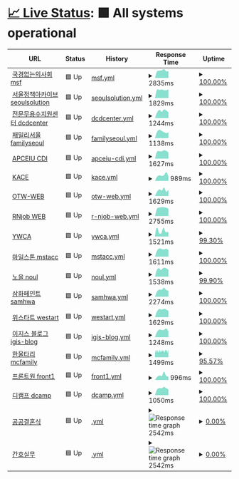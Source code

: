 # [📈 Live Status](https://status.skunkworks.co.kr): <!--live status--> **🟩 All systems operational**

<!--start: status pages-->
<!-- This summary is generated by Upptime (https://github.com/upptime/upptime) -->
<!-- Do not edit this manually, your changes will be overwritten -->
<!-- prettier-ignore -->
| URL | Status | History | Response Time | Uptime |
| --- | ------ | ------- | ------------- | ------ |
| <img alt="" src="https://icons.duckduckgo.com/ip3/msf.or.kr.ico" height="13"> [국경없는의사회 msf](https://msf.or.kr) | 🟩 Up | [msf.yml](https://github.com/sknkwoxs/upptime/commits/HEAD/history/msf.yml) | <details><summary><img alt="Response time graph" src="./graphs/msf/response-time-week.png" height="20"> 2835ms</summary><br><a href="https://status.skunkworks.co.kr/history/msf"><img alt="Response time 2649" src="https://img.shields.io/endpoint?url=https%3A%2F%2Fraw.githubusercontent.com%2Fsknkwoxs%2Fupptime%2FHEAD%2Fapi%2Fmsf%2Fresponse-time.json"></a><br><a href="https://status.skunkworks.co.kr/history/msf"><img alt="24-hour response time 2611" src="https://img.shields.io/endpoint?url=https%3A%2F%2Fraw.githubusercontent.com%2Fsknkwoxs%2Fupptime%2FHEAD%2Fapi%2Fmsf%2Fresponse-time-day.json"></a><br><a href="https://status.skunkworks.co.kr/history/msf"><img alt="7-day response time 2835" src="https://img.shields.io/endpoint?url=https%3A%2F%2Fraw.githubusercontent.com%2Fsknkwoxs%2Fupptime%2FHEAD%2Fapi%2Fmsf%2Fresponse-time-week.json"></a><br><a href="https://status.skunkworks.co.kr/history/msf"><img alt="30-day response time 2721" src="https://img.shields.io/endpoint?url=https%3A%2F%2Fraw.githubusercontent.com%2Fsknkwoxs%2Fupptime%2FHEAD%2Fapi%2Fmsf%2Fresponse-time-month.json"></a><br><a href="https://status.skunkworks.co.kr/history/msf"><img alt="1-year response time 2649" src="https://img.shields.io/endpoint?url=https%3A%2F%2Fraw.githubusercontent.com%2Fsknkwoxs%2Fupptime%2FHEAD%2Fapi%2Fmsf%2Fresponse-time-year.json"></a></details> | <details><summary><a href="https://status.skunkworks.co.kr/history/msf">100.00%</a></summary><a href="https://status.skunkworks.co.kr/history/msf"><img alt="All-time uptime 99.98%" src="https://img.shields.io/endpoint?url=https%3A%2F%2Fraw.githubusercontent.com%2Fsknkwoxs%2Fupptime%2FHEAD%2Fapi%2Fmsf%2Fuptime.json"></a><br><a href="https://status.skunkworks.co.kr/history/msf"><img alt="24-hour uptime 100.00%" src="https://img.shields.io/endpoint?url=https%3A%2F%2Fraw.githubusercontent.com%2Fsknkwoxs%2Fupptime%2FHEAD%2Fapi%2Fmsf%2Fuptime-day.json"></a><br><a href="https://status.skunkworks.co.kr/history/msf"><img alt="7-day uptime 100.00%" src="https://img.shields.io/endpoint?url=https%3A%2F%2Fraw.githubusercontent.com%2Fsknkwoxs%2Fupptime%2FHEAD%2Fapi%2Fmsf%2Fuptime-week.json"></a><br><a href="https://status.skunkworks.co.kr/history/msf"><img alt="30-day uptime 99.97%" src="https://img.shields.io/endpoint?url=https%3A%2F%2Fraw.githubusercontent.com%2Fsknkwoxs%2Fupptime%2FHEAD%2Fapi%2Fmsf%2Fuptime-month.json"></a><br><a href="https://status.skunkworks.co.kr/history/msf"><img alt="1-year uptime 99.98%" src="https://img.shields.io/endpoint?url=https%3A%2F%2Fraw.githubusercontent.com%2Fsknkwoxs%2Fupptime%2FHEAD%2Fapi%2Fmsf%2Fuptime-year.json"></a></details>
| <img alt="" src="https://icons.duckduckgo.com/ip3/seoulsolution.kr.ico" height="13"> [서울정책아카이브 seoulsolution](https://seoulsolution.kr) | 🟩 Up | [seoulsolution.yml](https://github.com/sknkwoxs/upptime/commits/HEAD/history/seoulsolution.yml) | <details><summary><img alt="Response time graph" src="./graphs/seoulsolution/response-time-week.png" height="20"> 1829ms</summary><br><a href="https://status.skunkworks.co.kr/history/seoulsolution"><img alt="Response time 1976" src="https://img.shields.io/endpoint?url=https%3A%2F%2Fraw.githubusercontent.com%2Fsknkwoxs%2Fupptime%2FHEAD%2Fapi%2Fseoulsolution%2Fresponse-time.json"></a><br><a href="https://status.skunkworks.co.kr/history/seoulsolution"><img alt="24-hour response time 1921" src="https://img.shields.io/endpoint?url=https%3A%2F%2Fraw.githubusercontent.com%2Fsknkwoxs%2Fupptime%2FHEAD%2Fapi%2Fseoulsolution%2Fresponse-time-day.json"></a><br><a href="https://status.skunkworks.co.kr/history/seoulsolution"><img alt="7-day response time 1829" src="https://img.shields.io/endpoint?url=https%3A%2F%2Fraw.githubusercontent.com%2Fsknkwoxs%2Fupptime%2FHEAD%2Fapi%2Fseoulsolution%2Fresponse-time-week.json"></a><br><a href="https://status.skunkworks.co.kr/history/seoulsolution"><img alt="30-day response time 1913" src="https://img.shields.io/endpoint?url=https%3A%2F%2Fraw.githubusercontent.com%2Fsknkwoxs%2Fupptime%2FHEAD%2Fapi%2Fseoulsolution%2Fresponse-time-month.json"></a><br><a href="https://status.skunkworks.co.kr/history/seoulsolution"><img alt="1-year response time 1976" src="https://img.shields.io/endpoint?url=https%3A%2F%2Fraw.githubusercontent.com%2Fsknkwoxs%2Fupptime%2FHEAD%2Fapi%2Fseoulsolution%2Fresponse-time-year.json"></a></details> | <details><summary><a href="https://status.skunkworks.co.kr/history/seoulsolution">100.00%</a></summary><a href="https://status.skunkworks.co.kr/history/seoulsolution"><img alt="All-time uptime 99.99%" src="https://img.shields.io/endpoint?url=https%3A%2F%2Fraw.githubusercontent.com%2Fsknkwoxs%2Fupptime%2FHEAD%2Fapi%2Fseoulsolution%2Fuptime.json"></a><br><a href="https://status.skunkworks.co.kr/history/seoulsolution"><img alt="24-hour uptime 100.00%" src="https://img.shields.io/endpoint?url=https%3A%2F%2Fraw.githubusercontent.com%2Fsknkwoxs%2Fupptime%2FHEAD%2Fapi%2Fseoulsolution%2Fuptime-day.json"></a><br><a href="https://status.skunkworks.co.kr/history/seoulsolution"><img alt="7-day uptime 100.00%" src="https://img.shields.io/endpoint?url=https%3A%2F%2Fraw.githubusercontent.com%2Fsknkwoxs%2Fupptime%2FHEAD%2Fapi%2Fseoulsolution%2Fuptime-week.json"></a><br><a href="https://status.skunkworks.co.kr/history/seoulsolution"><img alt="30-day uptime 99.97%" src="https://img.shields.io/endpoint?url=https%3A%2F%2Fraw.githubusercontent.com%2Fsknkwoxs%2Fupptime%2FHEAD%2Fapi%2Fseoulsolution%2Fuptime-month.json"></a><br><a href="https://status.skunkworks.co.kr/history/seoulsolution"><img alt="1-year uptime 99.99%" src="https://img.shields.io/endpoint?url=https%3A%2F%2Fraw.githubusercontent.com%2Fsknkwoxs%2Fupptime%2FHEAD%2Fapi%2Fseoulsolution%2Fuptime-year.json"></a></details>
| <img alt="" src="https://icons.duckduckgo.com/ip3/dcdcenter.or.kr.ico" height="13"> [전문무용수지원센터 dcdcenter](https://dcdcenter.or.kr) | 🟩 Up | [dcdcenter.yml](https://github.com/sknkwoxs/upptime/commits/HEAD/history/dcdcenter.yml) | <details><summary><img alt="Response time graph" src="./graphs/dcdcenter/response-time-week.png" height="20"> 1244ms</summary><br><a href="https://status.skunkworks.co.kr/history/dcdcenter"><img alt="Response time 1234" src="https://img.shields.io/endpoint?url=https%3A%2F%2Fraw.githubusercontent.com%2Fsknkwoxs%2Fupptime%2FHEAD%2Fapi%2Fdcdcenter%2Fresponse-time.json"></a><br><a href="https://status.skunkworks.co.kr/history/dcdcenter"><img alt="24-hour response time 1019" src="https://img.shields.io/endpoint?url=https%3A%2F%2Fraw.githubusercontent.com%2Fsknkwoxs%2Fupptime%2FHEAD%2Fapi%2Fdcdcenter%2Fresponse-time-day.json"></a><br><a href="https://status.skunkworks.co.kr/history/dcdcenter"><img alt="7-day response time 1244" src="https://img.shields.io/endpoint?url=https%3A%2F%2Fraw.githubusercontent.com%2Fsknkwoxs%2Fupptime%2FHEAD%2Fapi%2Fdcdcenter%2Fresponse-time-week.json"></a><br><a href="https://status.skunkworks.co.kr/history/dcdcenter"><img alt="30-day response time 1235" src="https://img.shields.io/endpoint?url=https%3A%2F%2Fraw.githubusercontent.com%2Fsknkwoxs%2Fupptime%2FHEAD%2Fapi%2Fdcdcenter%2Fresponse-time-month.json"></a><br><a href="https://status.skunkworks.co.kr/history/dcdcenter"><img alt="1-year response time 1234" src="https://img.shields.io/endpoint?url=https%3A%2F%2Fraw.githubusercontent.com%2Fsknkwoxs%2Fupptime%2FHEAD%2Fapi%2Fdcdcenter%2Fresponse-time-year.json"></a></details> | <details><summary><a href="https://status.skunkworks.co.kr/history/dcdcenter">100.00%</a></summary><a href="https://status.skunkworks.co.kr/history/dcdcenter"><img alt="All-time uptime 100.00%" src="https://img.shields.io/endpoint?url=https%3A%2F%2Fraw.githubusercontent.com%2Fsknkwoxs%2Fupptime%2FHEAD%2Fapi%2Fdcdcenter%2Fuptime.json"></a><br><a href="https://status.skunkworks.co.kr/history/dcdcenter"><img alt="24-hour uptime 100.00%" src="https://img.shields.io/endpoint?url=https%3A%2F%2Fraw.githubusercontent.com%2Fsknkwoxs%2Fupptime%2FHEAD%2Fapi%2Fdcdcenter%2Fuptime-day.json"></a><br><a href="https://status.skunkworks.co.kr/history/dcdcenter"><img alt="7-day uptime 100.00%" src="https://img.shields.io/endpoint?url=https%3A%2F%2Fraw.githubusercontent.com%2Fsknkwoxs%2Fupptime%2FHEAD%2Fapi%2Fdcdcenter%2Fuptime-week.json"></a><br><a href="https://status.skunkworks.co.kr/history/dcdcenter"><img alt="30-day uptime 100.00%" src="https://img.shields.io/endpoint?url=https%3A%2F%2Fraw.githubusercontent.com%2Fsknkwoxs%2Fupptime%2FHEAD%2Fapi%2Fdcdcenter%2Fuptime-month.json"></a><br><a href="https://status.skunkworks.co.kr/history/dcdcenter"><img alt="1-year uptime 100.00%" src="https://img.shields.io/endpoint?url=https%3A%2F%2Fraw.githubusercontent.com%2Fsknkwoxs%2Fupptime%2FHEAD%2Fapi%2Fdcdcenter%2Fuptime-year.json"></a></details>
| <img alt="" src="https://icons.duckduckgo.com/ip3/familyseoul.or.kr.ico" height="13"> [패밀리서울 familyseoul](https://familyseoul.or.kr) | 🟩 Up | [familyseoul.yml](https://github.com/sknkwoxs/upptime/commits/HEAD/history/familyseoul.yml) | <details><summary><img alt="Response time graph" src="./graphs/familyseoul/response-time-week.png" height="20"> 1138ms</summary><br><a href="https://status.skunkworks.co.kr/history/familyseoul"><img alt="Response time 1094" src="https://img.shields.io/endpoint?url=https%3A%2F%2Fraw.githubusercontent.com%2Fsknkwoxs%2Fupptime%2FHEAD%2Fapi%2Ffamilyseoul%2Fresponse-time.json"></a><br><a href="https://status.skunkworks.co.kr/history/familyseoul"><img alt="24-hour response time 1010" src="https://img.shields.io/endpoint?url=https%3A%2F%2Fraw.githubusercontent.com%2Fsknkwoxs%2Fupptime%2FHEAD%2Fapi%2Ffamilyseoul%2Fresponse-time-day.json"></a><br><a href="https://status.skunkworks.co.kr/history/familyseoul"><img alt="7-day response time 1138" src="https://img.shields.io/endpoint?url=https%3A%2F%2Fraw.githubusercontent.com%2Fsknkwoxs%2Fupptime%2FHEAD%2Fapi%2Ffamilyseoul%2Fresponse-time-week.json"></a><br><a href="https://status.skunkworks.co.kr/history/familyseoul"><img alt="30-day response time 1161" src="https://img.shields.io/endpoint?url=https%3A%2F%2Fraw.githubusercontent.com%2Fsknkwoxs%2Fupptime%2FHEAD%2Fapi%2Ffamilyseoul%2Fresponse-time-month.json"></a><br><a href="https://status.skunkworks.co.kr/history/familyseoul"><img alt="1-year response time 1094" src="https://img.shields.io/endpoint?url=https%3A%2F%2Fraw.githubusercontent.com%2Fsknkwoxs%2Fupptime%2FHEAD%2Fapi%2Ffamilyseoul%2Fresponse-time-year.json"></a></details> | <details><summary><a href="https://status.skunkworks.co.kr/history/familyseoul">100.00%</a></summary><a href="https://status.skunkworks.co.kr/history/familyseoul"><img alt="All-time uptime 100.00%" src="https://img.shields.io/endpoint?url=https%3A%2F%2Fraw.githubusercontent.com%2Fsknkwoxs%2Fupptime%2FHEAD%2Fapi%2Ffamilyseoul%2Fuptime.json"></a><br><a href="https://status.skunkworks.co.kr/history/familyseoul"><img alt="24-hour uptime 100.00%" src="https://img.shields.io/endpoint?url=https%3A%2F%2Fraw.githubusercontent.com%2Fsknkwoxs%2Fupptime%2FHEAD%2Fapi%2Ffamilyseoul%2Fuptime-day.json"></a><br><a href="https://status.skunkworks.co.kr/history/familyseoul"><img alt="7-day uptime 100.00%" src="https://img.shields.io/endpoint?url=https%3A%2F%2Fraw.githubusercontent.com%2Fsknkwoxs%2Fupptime%2FHEAD%2Fapi%2Ffamilyseoul%2Fuptime-week.json"></a><br><a href="https://status.skunkworks.co.kr/history/familyseoul"><img alt="30-day uptime 100.00%" src="https://img.shields.io/endpoint?url=https%3A%2F%2Fraw.githubusercontent.com%2Fsknkwoxs%2Fupptime%2FHEAD%2Fapi%2Ffamilyseoul%2Fuptime-month.json"></a><br><a href="https://status.skunkworks.co.kr/history/familyseoul"><img alt="1-year uptime 100.00%" src="https://img.shields.io/endpoint?url=https%3A%2F%2Fraw.githubusercontent.com%2Fsknkwoxs%2Fupptime%2FHEAD%2Fapi%2Ffamilyseoul%2Fuptime-year.json"></a></details>
| <img alt="" src="https://icons.duckduckgo.com/ip3/gcedcurriculum.org.ico" height="13"> [APCEIU CDI](https://gcedcurriculum.org) | 🟩 Up | [apceiu-cdi.yml](https://github.com/sknkwoxs/upptime/commits/HEAD/history/apceiu-cdi.yml) | <details><summary><img alt="Response time graph" src="./graphs/apceiu-cdi/response-time-week.png" height="20"> 1627ms</summary><br><a href="https://status.skunkworks.co.kr/history/apceiu-cdi"><img alt="Response time 1516" src="https://img.shields.io/endpoint?url=https%3A%2F%2Fraw.githubusercontent.com%2Fsknkwoxs%2Fupptime%2FHEAD%2Fapi%2Fapceiu-cdi%2Fresponse-time.json"></a><br><a href="https://status.skunkworks.co.kr/history/apceiu-cdi"><img alt="24-hour response time 1381" src="https://img.shields.io/endpoint?url=https%3A%2F%2Fraw.githubusercontent.com%2Fsknkwoxs%2Fupptime%2FHEAD%2Fapi%2Fapceiu-cdi%2Fresponse-time-day.json"></a><br><a href="https://status.skunkworks.co.kr/history/apceiu-cdi"><img alt="7-day response time 1627" src="https://img.shields.io/endpoint?url=https%3A%2F%2Fraw.githubusercontent.com%2Fsknkwoxs%2Fupptime%2FHEAD%2Fapi%2Fapceiu-cdi%2Fresponse-time-week.json"></a><br><a href="https://status.skunkworks.co.kr/history/apceiu-cdi"><img alt="30-day response time 1662" src="https://img.shields.io/endpoint?url=https%3A%2F%2Fraw.githubusercontent.com%2Fsknkwoxs%2Fupptime%2FHEAD%2Fapi%2Fapceiu-cdi%2Fresponse-time-month.json"></a><br><a href="https://status.skunkworks.co.kr/history/apceiu-cdi"><img alt="1-year response time 1516" src="https://img.shields.io/endpoint?url=https%3A%2F%2Fraw.githubusercontent.com%2Fsknkwoxs%2Fupptime%2FHEAD%2Fapi%2Fapceiu-cdi%2Fresponse-time-year.json"></a></details> | <details><summary><a href="https://status.skunkworks.co.kr/history/apceiu-cdi">100.00%</a></summary><a href="https://status.skunkworks.co.kr/history/apceiu-cdi"><img alt="All-time uptime 99.90%" src="https://img.shields.io/endpoint?url=https%3A%2F%2Fraw.githubusercontent.com%2Fsknkwoxs%2Fupptime%2FHEAD%2Fapi%2Fapceiu-cdi%2Fuptime.json"></a><br><a href="https://status.skunkworks.co.kr/history/apceiu-cdi"><img alt="24-hour uptime 100.00%" src="https://img.shields.io/endpoint?url=https%3A%2F%2Fraw.githubusercontent.com%2Fsknkwoxs%2Fupptime%2FHEAD%2Fapi%2Fapceiu-cdi%2Fuptime-day.json"></a><br><a href="https://status.skunkworks.co.kr/history/apceiu-cdi"><img alt="7-day uptime 100.00%" src="https://img.shields.io/endpoint?url=https%3A%2F%2Fraw.githubusercontent.com%2Fsknkwoxs%2Fupptime%2FHEAD%2Fapi%2Fapceiu-cdi%2Fuptime-week.json"></a><br><a href="https://status.skunkworks.co.kr/history/apceiu-cdi"><img alt="30-day uptime 100.00%" src="https://img.shields.io/endpoint?url=https%3A%2F%2Fraw.githubusercontent.com%2Fsknkwoxs%2Fupptime%2FHEAD%2Fapi%2Fapceiu-cdi%2Fuptime-month.json"></a><br><a href="https://status.skunkworks.co.kr/history/apceiu-cdi"><img alt="1-year uptime 99.90%" src="https://img.shields.io/endpoint?url=https%3A%2F%2Fraw.githubusercontent.com%2Fsknkwoxs%2Fupptime%2FHEAD%2Fapi%2Fapceiu-cdi%2Fuptime-year.json"></a></details>
| <img alt="" src="https://icons.duckduckgo.com/ip3/ukace.or.kr.ico" height="13"> [KACE](https://ukace.or.kr) | 🟩 Up | [kace.yml](https://github.com/sknkwoxs/upptime/commits/HEAD/history/kace.yml) | <details><summary><img alt="Response time graph" src="./graphs/kace/response-time-week.png" height="20"> 989ms</summary><br><a href="https://status.skunkworks.co.kr/history/kace"><img alt="Response time 1080" src="https://img.shields.io/endpoint?url=https%3A%2F%2Fraw.githubusercontent.com%2Fsknkwoxs%2Fupptime%2FHEAD%2Fapi%2Fkace%2Fresponse-time.json"></a><br><a href="https://status.skunkworks.co.kr/history/kace"><img alt="24-hour response time 778" src="https://img.shields.io/endpoint?url=https%3A%2F%2Fraw.githubusercontent.com%2Fsknkwoxs%2Fupptime%2FHEAD%2Fapi%2Fkace%2Fresponse-time-day.json"></a><br><a href="https://status.skunkworks.co.kr/history/kace"><img alt="7-day response time 989" src="https://img.shields.io/endpoint?url=https%3A%2F%2Fraw.githubusercontent.com%2Fsknkwoxs%2Fupptime%2FHEAD%2Fapi%2Fkace%2Fresponse-time-week.json"></a><br><a href="https://status.skunkworks.co.kr/history/kace"><img alt="30-day response time 927" src="https://img.shields.io/endpoint?url=https%3A%2F%2Fraw.githubusercontent.com%2Fsknkwoxs%2Fupptime%2FHEAD%2Fapi%2Fkace%2Fresponse-time-month.json"></a><br><a href="https://status.skunkworks.co.kr/history/kace"><img alt="1-year response time 1080" src="https://img.shields.io/endpoint?url=https%3A%2F%2Fraw.githubusercontent.com%2Fsknkwoxs%2Fupptime%2FHEAD%2Fapi%2Fkace%2Fresponse-time-year.json"></a></details> | <details><summary><a href="https://status.skunkworks.co.kr/history/kace">100.00%</a></summary><a href="https://status.skunkworks.co.kr/history/kace"><img alt="All-time uptime 100.00%" src="https://img.shields.io/endpoint?url=https%3A%2F%2Fraw.githubusercontent.com%2Fsknkwoxs%2Fupptime%2FHEAD%2Fapi%2Fkace%2Fuptime.json"></a><br><a href="https://status.skunkworks.co.kr/history/kace"><img alt="24-hour uptime 100.00%" src="https://img.shields.io/endpoint?url=https%3A%2F%2Fraw.githubusercontent.com%2Fsknkwoxs%2Fupptime%2FHEAD%2Fapi%2Fkace%2Fuptime-day.json"></a><br><a href="https://status.skunkworks.co.kr/history/kace"><img alt="7-day uptime 100.00%" src="https://img.shields.io/endpoint?url=https%3A%2F%2Fraw.githubusercontent.com%2Fsknkwoxs%2Fupptime%2FHEAD%2Fapi%2Fkace%2Fuptime-week.json"></a><br><a href="https://status.skunkworks.co.kr/history/kace"><img alt="30-day uptime 100.00%" src="https://img.shields.io/endpoint?url=https%3A%2F%2Fraw.githubusercontent.com%2Fsknkwoxs%2Fupptime%2FHEAD%2Fapi%2Fkace%2Fuptime-month.json"></a><br><a href="https://status.skunkworks.co.kr/history/kace"><img alt="1-year uptime 100.00%" src="https://img.shields.io/endpoint?url=https%3A%2F%2Fraw.githubusercontent.com%2Fsknkwoxs%2Fupptime%2FHEAD%2Fapi%2Fkace%2Fuptime-year.json"></a></details>
| <img alt="" src="https://icons.duckduckgo.com/ip3/oxfamtrailwalker.or.kr.ico" height="13"> [OTW-WEB](https://oxfamtrailwalker.or.kr) | 🟩 Up | [otw-web.yml](https://github.com/sknkwoxs/upptime/commits/HEAD/history/otw-web.yml) | <details><summary><img alt="Response time graph" src="./graphs/otw-web/response-time-week.png" height="20"> 1629ms</summary><br><a href="https://status.skunkworks.co.kr/history/otw-web"><img alt="Response time 1725" src="https://img.shields.io/endpoint?url=https%3A%2F%2Fraw.githubusercontent.com%2Fsknkwoxs%2Fupptime%2FHEAD%2Fapi%2Fotw-web%2Fresponse-time.json"></a><br><a href="https://status.skunkworks.co.kr/history/otw-web"><img alt="24-hour response time 1684" src="https://img.shields.io/endpoint?url=https%3A%2F%2Fraw.githubusercontent.com%2Fsknkwoxs%2Fupptime%2FHEAD%2Fapi%2Fotw-web%2Fresponse-time-day.json"></a><br><a href="https://status.skunkworks.co.kr/history/otw-web"><img alt="7-day response time 1629" src="https://img.shields.io/endpoint?url=https%3A%2F%2Fraw.githubusercontent.com%2Fsknkwoxs%2Fupptime%2FHEAD%2Fapi%2Fotw-web%2Fresponse-time-week.json"></a><br><a href="https://status.skunkworks.co.kr/history/otw-web"><img alt="30-day response time 1784" src="https://img.shields.io/endpoint?url=https%3A%2F%2Fraw.githubusercontent.com%2Fsknkwoxs%2Fupptime%2FHEAD%2Fapi%2Fotw-web%2Fresponse-time-month.json"></a><br><a href="https://status.skunkworks.co.kr/history/otw-web"><img alt="1-year response time 1725" src="https://img.shields.io/endpoint?url=https%3A%2F%2Fraw.githubusercontent.com%2Fsknkwoxs%2Fupptime%2FHEAD%2Fapi%2Fotw-web%2Fresponse-time-year.json"></a></details> | <details><summary><a href="https://status.skunkworks.co.kr/history/otw-web">100.00%</a></summary><a href="https://status.skunkworks.co.kr/history/otw-web"><img alt="All-time uptime 100.00%" src="https://img.shields.io/endpoint?url=https%3A%2F%2Fraw.githubusercontent.com%2Fsknkwoxs%2Fupptime%2FHEAD%2Fapi%2Fotw-web%2Fuptime.json"></a><br><a href="https://status.skunkworks.co.kr/history/otw-web"><img alt="24-hour uptime 100.00%" src="https://img.shields.io/endpoint?url=https%3A%2F%2Fraw.githubusercontent.com%2Fsknkwoxs%2Fupptime%2FHEAD%2Fapi%2Fotw-web%2Fuptime-day.json"></a><br><a href="https://status.skunkworks.co.kr/history/otw-web"><img alt="7-day uptime 100.00%" src="https://img.shields.io/endpoint?url=https%3A%2F%2Fraw.githubusercontent.com%2Fsknkwoxs%2Fupptime%2FHEAD%2Fapi%2Fotw-web%2Fuptime-week.json"></a><br><a href="https://status.skunkworks.co.kr/history/otw-web"><img alt="30-day uptime 100.00%" src="https://img.shields.io/endpoint?url=https%3A%2F%2Fraw.githubusercontent.com%2Fsknkwoxs%2Fupptime%2FHEAD%2Fapi%2Fotw-web%2Fuptime-month.json"></a><br><a href="https://status.skunkworks.co.kr/history/otw-web"><img alt="1-year uptime 100.00%" src="https://img.shields.io/endpoint?url=https%3A%2F%2Fraw.githubusercontent.com%2Fsknkwoxs%2Fupptime%2FHEAD%2Fapi%2Fotw-web%2Fuptime-year.json"></a></details>
| <img alt="" src="https://icons.duckduckgo.com/ip3/rnjob.or.kr.ico" height="13"> [RNjob WEB](https://rnjob.or.kr) | 🟩 Up | [r-njob-web.yml](https://github.com/sknkwoxs/upptime/commits/HEAD/history/r-njob-web.yml) | <details><summary><img alt="Response time graph" src="./graphs/r-njob-web/response-time-week.png" height="20"> 2755ms</summary><br><a href="https://status.skunkworks.co.kr/history/r-njob-web"><img alt="Response time 2759" src="https://img.shields.io/endpoint?url=https%3A%2F%2Fraw.githubusercontent.com%2Fsknkwoxs%2Fupptime%2FHEAD%2Fapi%2Fr-njob-web%2Fresponse-time.json"></a><br><a href="https://status.skunkworks.co.kr/history/r-njob-web"><img alt="24-hour response time 2435" src="https://img.shields.io/endpoint?url=https%3A%2F%2Fraw.githubusercontent.com%2Fsknkwoxs%2Fupptime%2FHEAD%2Fapi%2Fr-njob-web%2Fresponse-time-day.json"></a><br><a href="https://status.skunkworks.co.kr/history/r-njob-web"><img alt="7-day response time 2755" src="https://img.shields.io/endpoint?url=https%3A%2F%2Fraw.githubusercontent.com%2Fsknkwoxs%2Fupptime%2FHEAD%2Fapi%2Fr-njob-web%2Fresponse-time-week.json"></a><br><a href="https://status.skunkworks.co.kr/history/r-njob-web"><img alt="30-day response time 2815" src="https://img.shields.io/endpoint?url=https%3A%2F%2Fraw.githubusercontent.com%2Fsknkwoxs%2Fupptime%2FHEAD%2Fapi%2Fr-njob-web%2Fresponse-time-month.json"></a><br><a href="https://status.skunkworks.co.kr/history/r-njob-web"><img alt="1-year response time 2759" src="https://img.shields.io/endpoint?url=https%3A%2F%2Fraw.githubusercontent.com%2Fsknkwoxs%2Fupptime%2FHEAD%2Fapi%2Fr-njob-web%2Fresponse-time-year.json"></a></details> | <details><summary><a href="https://status.skunkworks.co.kr/history/r-njob-web">100.00%</a></summary><a href="https://status.skunkworks.co.kr/history/r-njob-web"><img alt="All-time uptime 99.95%" src="https://img.shields.io/endpoint?url=https%3A%2F%2Fraw.githubusercontent.com%2Fsknkwoxs%2Fupptime%2FHEAD%2Fapi%2Fr-njob-web%2Fuptime.json"></a><br><a href="https://status.skunkworks.co.kr/history/r-njob-web"><img alt="24-hour uptime 100.00%" src="https://img.shields.io/endpoint?url=https%3A%2F%2Fraw.githubusercontent.com%2Fsknkwoxs%2Fupptime%2FHEAD%2Fapi%2Fr-njob-web%2Fuptime-day.json"></a><br><a href="https://status.skunkworks.co.kr/history/r-njob-web"><img alt="7-day uptime 100.00%" src="https://img.shields.io/endpoint?url=https%3A%2F%2Fraw.githubusercontent.com%2Fsknkwoxs%2Fupptime%2FHEAD%2Fapi%2Fr-njob-web%2Fuptime-week.json"></a><br><a href="https://status.skunkworks.co.kr/history/r-njob-web"><img alt="30-day uptime 99.98%" src="https://img.shields.io/endpoint?url=https%3A%2F%2Fraw.githubusercontent.com%2Fsknkwoxs%2Fupptime%2FHEAD%2Fapi%2Fr-njob-web%2Fuptime-month.json"></a><br><a href="https://status.skunkworks.co.kr/history/r-njob-web"><img alt="1-year uptime 99.95%" src="https://img.shields.io/endpoint?url=https%3A%2F%2Fraw.githubusercontent.com%2Fsknkwoxs%2Fupptime%2FHEAD%2Fapi%2Fr-njob-web%2Fuptime-year.json"></a></details>
| <img alt="" src="https://icons.duckduckgo.com/ip3/ywca.or.kr.ico" height="13"> [YWCA](https://ywca.or.kr) | 🟩 Up | [ywca.yml](https://github.com/sknkwoxs/upptime/commits/HEAD/history/ywca.yml) | <details><summary><img alt="Response time graph" src="./graphs/ywca/response-time-week.png" height="20"> 1521ms</summary><br><a href="https://status.skunkworks.co.kr/history/ywca"><img alt="Response time 1185" src="https://img.shields.io/endpoint?url=https%3A%2F%2Fraw.githubusercontent.com%2Fsknkwoxs%2Fupptime%2FHEAD%2Fapi%2Fywca%2Fresponse-time.json"></a><br><a href="https://status.skunkworks.co.kr/history/ywca"><img alt="24-hour response time 1084" src="https://img.shields.io/endpoint?url=https%3A%2F%2Fraw.githubusercontent.com%2Fsknkwoxs%2Fupptime%2FHEAD%2Fapi%2Fywca%2Fresponse-time-day.json"></a><br><a href="https://status.skunkworks.co.kr/history/ywca"><img alt="7-day response time 1521" src="https://img.shields.io/endpoint?url=https%3A%2F%2Fraw.githubusercontent.com%2Fsknkwoxs%2Fupptime%2FHEAD%2Fapi%2Fywca%2Fresponse-time-week.json"></a><br><a href="https://status.skunkworks.co.kr/history/ywca"><img alt="30-day response time 1285" src="https://img.shields.io/endpoint?url=https%3A%2F%2Fraw.githubusercontent.com%2Fsknkwoxs%2Fupptime%2FHEAD%2Fapi%2Fywca%2Fresponse-time-month.json"></a><br><a href="https://status.skunkworks.co.kr/history/ywca"><img alt="1-year response time 1185" src="https://img.shields.io/endpoint?url=https%3A%2F%2Fraw.githubusercontent.com%2Fsknkwoxs%2Fupptime%2FHEAD%2Fapi%2Fywca%2Fresponse-time-year.json"></a></details> | <details><summary><a href="https://status.skunkworks.co.kr/history/ywca">99.30%</a></summary><a href="https://status.skunkworks.co.kr/history/ywca"><img alt="All-time uptime 99.96%" src="https://img.shields.io/endpoint?url=https%3A%2F%2Fraw.githubusercontent.com%2Fsknkwoxs%2Fupptime%2FHEAD%2Fapi%2Fywca%2Fuptime.json"></a><br><a href="https://status.skunkworks.co.kr/history/ywca"><img alt="24-hour uptime 100.00%" src="https://img.shields.io/endpoint?url=https%3A%2F%2Fraw.githubusercontent.com%2Fsknkwoxs%2Fupptime%2FHEAD%2Fapi%2Fywca%2Fuptime-day.json"></a><br><a href="https://status.skunkworks.co.kr/history/ywca"><img alt="7-day uptime 99.30%" src="https://img.shields.io/endpoint?url=https%3A%2F%2Fraw.githubusercontent.com%2Fsknkwoxs%2Fupptime%2FHEAD%2Fapi%2Fywca%2Fuptime-week.json"></a><br><a href="https://status.skunkworks.co.kr/history/ywca"><img alt="30-day uptime 99.84%" src="https://img.shields.io/endpoint?url=https%3A%2F%2Fraw.githubusercontent.com%2Fsknkwoxs%2Fupptime%2FHEAD%2Fapi%2Fywca%2Fuptime-month.json"></a><br><a href="https://status.skunkworks.co.kr/history/ywca"><img alt="1-year uptime 99.96%" src="https://img.shields.io/endpoint?url=https%3A%2F%2Fraw.githubusercontent.com%2Fsknkwoxs%2Fupptime%2FHEAD%2Fapi%2Fywca%2Fuptime-year.json"></a></details>
| <img alt="" src="https://icons.duckduckgo.com/ip3/mstacc.com.ico" height="13"> [마일스톤 mstacc](https://mstacc.com) | 🟩 Up | [mstacc.yml](https://github.com/sknkwoxs/upptime/commits/HEAD/history/mstacc.yml) | <details><summary><img alt="Response time graph" src="./graphs/mstacc/response-time-week.png" height="20"> 1611ms</summary><br><a href="https://status.skunkworks.co.kr/history/mstacc"><img alt="Response time 1596" src="https://img.shields.io/endpoint?url=https%3A%2F%2Fraw.githubusercontent.com%2Fsknkwoxs%2Fupptime%2FHEAD%2Fapi%2Fmstacc%2Fresponse-time.json"></a><br><a href="https://status.skunkworks.co.kr/history/mstacc"><img alt="24-hour response time 1475" src="https://img.shields.io/endpoint?url=https%3A%2F%2Fraw.githubusercontent.com%2Fsknkwoxs%2Fupptime%2FHEAD%2Fapi%2Fmstacc%2Fresponse-time-day.json"></a><br><a href="https://status.skunkworks.co.kr/history/mstacc"><img alt="7-day response time 1611" src="https://img.shields.io/endpoint?url=https%3A%2F%2Fraw.githubusercontent.com%2Fsknkwoxs%2Fupptime%2FHEAD%2Fapi%2Fmstacc%2Fresponse-time-week.json"></a><br><a href="https://status.skunkworks.co.kr/history/mstacc"><img alt="30-day response time 1634" src="https://img.shields.io/endpoint?url=https%3A%2F%2Fraw.githubusercontent.com%2Fsknkwoxs%2Fupptime%2FHEAD%2Fapi%2Fmstacc%2Fresponse-time-month.json"></a><br><a href="https://status.skunkworks.co.kr/history/mstacc"><img alt="1-year response time 1596" src="https://img.shields.io/endpoint?url=https%3A%2F%2Fraw.githubusercontent.com%2Fsknkwoxs%2Fupptime%2FHEAD%2Fapi%2Fmstacc%2Fresponse-time-year.json"></a></details> | <details><summary><a href="https://status.skunkworks.co.kr/history/mstacc">100.00%</a></summary><a href="https://status.skunkworks.co.kr/history/mstacc"><img alt="All-time uptime 100.00%" src="https://img.shields.io/endpoint?url=https%3A%2F%2Fraw.githubusercontent.com%2Fsknkwoxs%2Fupptime%2FHEAD%2Fapi%2Fmstacc%2Fuptime.json"></a><br><a href="https://status.skunkworks.co.kr/history/mstacc"><img alt="24-hour uptime 100.00%" src="https://img.shields.io/endpoint?url=https%3A%2F%2Fraw.githubusercontent.com%2Fsknkwoxs%2Fupptime%2FHEAD%2Fapi%2Fmstacc%2Fuptime-day.json"></a><br><a href="https://status.skunkworks.co.kr/history/mstacc"><img alt="7-day uptime 100.00%" src="https://img.shields.io/endpoint?url=https%3A%2F%2Fraw.githubusercontent.com%2Fsknkwoxs%2Fupptime%2FHEAD%2Fapi%2Fmstacc%2Fuptime-week.json"></a><br><a href="https://status.skunkworks.co.kr/history/mstacc"><img alt="30-day uptime 100.00%" src="https://img.shields.io/endpoint?url=https%3A%2F%2Fraw.githubusercontent.com%2Fsknkwoxs%2Fupptime%2FHEAD%2Fapi%2Fmstacc%2Fuptime-month.json"></a><br><a href="https://status.skunkworks.co.kr/history/mstacc"><img alt="1-year uptime 100.00%" src="https://img.shields.io/endpoint?url=https%3A%2F%2Fraw.githubusercontent.com%2Fsknkwoxs%2Fupptime%2FHEAD%2Fapi%2Fmstacc%2Fuptime-year.json"></a></details>
| <img alt="" src="https://icons.duckduckgo.com/ip3/noul.com.ico" height="13"> [노을 noul](https://noul.com) | 🟩 Up | [noul.yml](https://github.com/sknkwoxs/upptime/commits/HEAD/history/noul.yml) | <details><summary><img alt="Response time graph" src="./graphs/noul/response-time-week.png" height="20"> 1538ms</summary><br><a href="https://status.skunkworks.co.kr/history/noul"><img alt="Response time 2642" src="https://img.shields.io/endpoint?url=https%3A%2F%2Fraw.githubusercontent.com%2Fsknkwoxs%2Fupptime%2FHEAD%2Fapi%2Fnoul%2Fresponse-time.json"></a><br><a href="https://status.skunkworks.co.kr/history/noul"><img alt="24-hour response time 1367" src="https://img.shields.io/endpoint?url=https%3A%2F%2Fraw.githubusercontent.com%2Fsknkwoxs%2Fupptime%2FHEAD%2Fapi%2Fnoul%2Fresponse-time-day.json"></a><br><a href="https://status.skunkworks.co.kr/history/noul"><img alt="7-day response time 1538" src="https://img.shields.io/endpoint?url=https%3A%2F%2Fraw.githubusercontent.com%2Fsknkwoxs%2Fupptime%2FHEAD%2Fapi%2Fnoul%2Fresponse-time-week.json"></a><br><a href="https://status.skunkworks.co.kr/history/noul"><img alt="30-day response time 1594" src="https://img.shields.io/endpoint?url=https%3A%2F%2Fraw.githubusercontent.com%2Fsknkwoxs%2Fupptime%2FHEAD%2Fapi%2Fnoul%2Fresponse-time-month.json"></a><br><a href="https://status.skunkworks.co.kr/history/noul"><img alt="1-year response time 2642" src="https://img.shields.io/endpoint?url=https%3A%2F%2Fraw.githubusercontent.com%2Fsknkwoxs%2Fupptime%2FHEAD%2Fapi%2Fnoul%2Fresponse-time-year.json"></a></details> | <details><summary><a href="https://status.skunkworks.co.kr/history/noul">99.90%</a></summary><a href="https://status.skunkworks.co.kr/history/noul"><img alt="All-time uptime 99.96%" src="https://img.shields.io/endpoint?url=https%3A%2F%2Fraw.githubusercontent.com%2Fsknkwoxs%2Fupptime%2FHEAD%2Fapi%2Fnoul%2Fuptime.json"></a><br><a href="https://status.skunkworks.co.kr/history/noul"><img alt="24-hour uptime 100.00%" src="https://img.shields.io/endpoint?url=https%3A%2F%2Fraw.githubusercontent.com%2Fsknkwoxs%2Fupptime%2FHEAD%2Fapi%2Fnoul%2Fuptime-day.json"></a><br><a href="https://status.skunkworks.co.kr/history/noul"><img alt="7-day uptime 99.90%" src="https://img.shields.io/endpoint?url=https%3A%2F%2Fraw.githubusercontent.com%2Fsknkwoxs%2Fupptime%2FHEAD%2Fapi%2Fnoul%2Fuptime-week.json"></a><br><a href="https://status.skunkworks.co.kr/history/noul"><img alt="30-day uptime 99.98%" src="https://img.shields.io/endpoint?url=https%3A%2F%2Fraw.githubusercontent.com%2Fsknkwoxs%2Fupptime%2FHEAD%2Fapi%2Fnoul%2Fuptime-month.json"></a><br><a href="https://status.skunkworks.co.kr/history/noul"><img alt="1-year uptime 99.96%" src="https://img.shields.io/endpoint?url=https%3A%2F%2Fraw.githubusercontent.com%2Fsknkwoxs%2Fupptime%2FHEAD%2Fapi%2Fnoul%2Fuptime-year.json"></a></details>
| <img alt="" src="https://icons.duckduckgo.com/ip3/samhwa.com.ico" height="13"> [삼화페인트 samhwa](https://samhwa.com) | 🟩 Up | [samhwa.yml](https://github.com/sknkwoxs/upptime/commits/HEAD/history/samhwa.yml) | <details><summary><img alt="Response time graph" src="./graphs/samhwa/response-time-week.png" height="20"> 2274ms</summary><br><a href="https://status.skunkworks.co.kr/history/samhwa"><img alt="Response time 2395" src="https://img.shields.io/endpoint?url=https%3A%2F%2Fraw.githubusercontent.com%2Fsknkwoxs%2Fupptime%2FHEAD%2Fapi%2Fsamhwa%2Fresponse-time.json"></a><br><a href="https://status.skunkworks.co.kr/history/samhwa"><img alt="24-hour response time 1986" src="https://img.shields.io/endpoint?url=https%3A%2F%2Fraw.githubusercontent.com%2Fsknkwoxs%2Fupptime%2FHEAD%2Fapi%2Fsamhwa%2Fresponse-time-day.json"></a><br><a href="https://status.skunkworks.co.kr/history/samhwa"><img alt="7-day response time 2274" src="https://img.shields.io/endpoint?url=https%3A%2F%2Fraw.githubusercontent.com%2Fsknkwoxs%2Fupptime%2FHEAD%2Fapi%2Fsamhwa%2Fresponse-time-week.json"></a><br><a href="https://status.skunkworks.co.kr/history/samhwa"><img alt="30-day response time 2368" src="https://img.shields.io/endpoint?url=https%3A%2F%2Fraw.githubusercontent.com%2Fsknkwoxs%2Fupptime%2FHEAD%2Fapi%2Fsamhwa%2Fresponse-time-month.json"></a><br><a href="https://status.skunkworks.co.kr/history/samhwa"><img alt="1-year response time 2395" src="https://img.shields.io/endpoint?url=https%3A%2F%2Fraw.githubusercontent.com%2Fsknkwoxs%2Fupptime%2FHEAD%2Fapi%2Fsamhwa%2Fresponse-time-year.json"></a></details> | <details><summary><a href="https://status.skunkworks.co.kr/history/samhwa">100.00%</a></summary><a href="https://status.skunkworks.co.kr/history/samhwa"><img alt="All-time uptime 99.79%" src="https://img.shields.io/endpoint?url=https%3A%2F%2Fraw.githubusercontent.com%2Fsknkwoxs%2Fupptime%2FHEAD%2Fapi%2Fsamhwa%2Fuptime.json"></a><br><a href="https://status.skunkworks.co.kr/history/samhwa"><img alt="24-hour uptime 100.00%" src="https://img.shields.io/endpoint?url=https%3A%2F%2Fraw.githubusercontent.com%2Fsknkwoxs%2Fupptime%2FHEAD%2Fapi%2Fsamhwa%2Fuptime-day.json"></a><br><a href="https://status.skunkworks.co.kr/history/samhwa"><img alt="7-day uptime 100.00%" src="https://img.shields.io/endpoint?url=https%3A%2F%2Fraw.githubusercontent.com%2Fsknkwoxs%2Fupptime%2FHEAD%2Fapi%2Fsamhwa%2Fuptime-week.json"></a><br><a href="https://status.skunkworks.co.kr/history/samhwa"><img alt="30-day uptime 99.93%" src="https://img.shields.io/endpoint?url=https%3A%2F%2Fraw.githubusercontent.com%2Fsknkwoxs%2Fupptime%2FHEAD%2Fapi%2Fsamhwa%2Fuptime-month.json"></a><br><a href="https://status.skunkworks.co.kr/history/samhwa"><img alt="1-year uptime 99.79%" src="https://img.shields.io/endpoint?url=https%3A%2F%2Fraw.githubusercontent.com%2Fsknkwoxs%2Fupptime%2FHEAD%2Fapi%2Fsamhwa%2Fuptime-year.json"></a></details>
| <img alt="" src="https://icons.duckduckgo.com/ip3/westart.or.kr.ico" height="13"> [위스타트 westart](https://westart.or.kr) | 🟩 Up | [westart.yml](https://github.com/sknkwoxs/upptime/commits/HEAD/history/westart.yml) | <details><summary><img alt="Response time graph" src="./graphs/westart/response-time-week.png" height="20"> 1629ms</summary><br><a href="https://status.skunkworks.co.kr/history/westart"><img alt="Response time 1791" src="https://img.shields.io/endpoint?url=https%3A%2F%2Fraw.githubusercontent.com%2Fsknkwoxs%2Fupptime%2FHEAD%2Fapi%2Fwestart%2Fresponse-time.json"></a><br><a href="https://status.skunkworks.co.kr/history/westart"><img alt="24-hour response time 1385" src="https://img.shields.io/endpoint?url=https%3A%2F%2Fraw.githubusercontent.com%2Fsknkwoxs%2Fupptime%2FHEAD%2Fapi%2Fwestart%2Fresponse-time-day.json"></a><br><a href="https://status.skunkworks.co.kr/history/westart"><img alt="7-day response time 1629" src="https://img.shields.io/endpoint?url=https%3A%2F%2Fraw.githubusercontent.com%2Fsknkwoxs%2Fupptime%2FHEAD%2Fapi%2Fwestart%2Fresponse-time-week.json"></a><br><a href="https://status.skunkworks.co.kr/history/westart"><img alt="30-day response time 1734" src="https://img.shields.io/endpoint?url=https%3A%2F%2Fraw.githubusercontent.com%2Fsknkwoxs%2Fupptime%2FHEAD%2Fapi%2Fwestart%2Fresponse-time-month.json"></a><br><a href="https://status.skunkworks.co.kr/history/westart"><img alt="1-year response time 1791" src="https://img.shields.io/endpoint?url=https%3A%2F%2Fraw.githubusercontent.com%2Fsknkwoxs%2Fupptime%2FHEAD%2Fapi%2Fwestart%2Fresponse-time-year.json"></a></details> | <details><summary><a href="https://status.skunkworks.co.kr/history/westart">100.00%</a></summary><a href="https://status.skunkworks.co.kr/history/westart"><img alt="All-time uptime 99.88%" src="https://img.shields.io/endpoint?url=https%3A%2F%2Fraw.githubusercontent.com%2Fsknkwoxs%2Fupptime%2FHEAD%2Fapi%2Fwestart%2Fuptime.json"></a><br><a href="https://status.skunkworks.co.kr/history/westart"><img alt="24-hour uptime 100.00%" src="https://img.shields.io/endpoint?url=https%3A%2F%2Fraw.githubusercontent.com%2Fsknkwoxs%2Fupptime%2FHEAD%2Fapi%2Fwestart%2Fuptime-day.json"></a><br><a href="https://status.skunkworks.co.kr/history/westart"><img alt="7-day uptime 100.00%" src="https://img.shields.io/endpoint?url=https%3A%2F%2Fraw.githubusercontent.com%2Fsknkwoxs%2Fupptime%2FHEAD%2Fapi%2Fwestart%2Fuptime-week.json"></a><br><a href="https://status.skunkworks.co.kr/history/westart"><img alt="30-day uptime 99.98%" src="https://img.shields.io/endpoint?url=https%3A%2F%2Fraw.githubusercontent.com%2Fsknkwoxs%2Fupptime%2FHEAD%2Fapi%2Fwestart%2Fuptime-month.json"></a><br><a href="https://status.skunkworks.co.kr/history/westart"><img alt="1-year uptime 99.88%" src="https://img.shields.io/endpoint?url=https%3A%2F%2Fraw.githubusercontent.com%2Fsknkwoxs%2Fupptime%2FHEAD%2Fapi%2Fwestart%2Fuptime-year.json"></a></details>
| <img alt="" src="https://icons.duckduckgo.com/ip3/blog.igisam.com.ico" height="13"> [이지스 블로그 igis-blog](https://blog.igisam.com) | 🟩 Up | [igis-blog.yml](https://github.com/sknkwoxs/upptime/commits/HEAD/history/igis-blog.yml) | <details><summary><img alt="Response time graph" src="./graphs/igis-blog/response-time-week.png" height="20"> 1248ms</summary><br><a href="https://status.skunkworks.co.kr/history/igis-blog"><img alt="Response time 1322" src="https://img.shields.io/endpoint?url=https%3A%2F%2Fraw.githubusercontent.com%2Fsknkwoxs%2Fupptime%2FHEAD%2Fapi%2Figis-blog%2Fresponse-time.json"></a><br><a href="https://status.skunkworks.co.kr/history/igis-blog"><img alt="24-hour response time 1034" src="https://img.shields.io/endpoint?url=https%3A%2F%2Fraw.githubusercontent.com%2Fsknkwoxs%2Fupptime%2FHEAD%2Fapi%2Figis-blog%2Fresponse-time-day.json"></a><br><a href="https://status.skunkworks.co.kr/history/igis-blog"><img alt="7-day response time 1248" src="https://img.shields.io/endpoint?url=https%3A%2F%2Fraw.githubusercontent.com%2Fsknkwoxs%2Fupptime%2FHEAD%2Fapi%2Figis-blog%2Fresponse-time-week.json"></a><br><a href="https://status.skunkworks.co.kr/history/igis-blog"><img alt="30-day response time 1327" src="https://img.shields.io/endpoint?url=https%3A%2F%2Fraw.githubusercontent.com%2Fsknkwoxs%2Fupptime%2FHEAD%2Fapi%2Figis-blog%2Fresponse-time-month.json"></a><br><a href="https://status.skunkworks.co.kr/history/igis-blog"><img alt="1-year response time 1322" src="https://img.shields.io/endpoint?url=https%3A%2F%2Fraw.githubusercontent.com%2Fsknkwoxs%2Fupptime%2FHEAD%2Fapi%2Figis-blog%2Fresponse-time-year.json"></a></details> | <details><summary><a href="https://status.skunkworks.co.kr/history/igis-blog">100.00%</a></summary><a href="https://status.skunkworks.co.kr/history/igis-blog"><img alt="All-time uptime 99.99%" src="https://img.shields.io/endpoint?url=https%3A%2F%2Fraw.githubusercontent.com%2Fsknkwoxs%2Fupptime%2FHEAD%2Fapi%2Figis-blog%2Fuptime.json"></a><br><a href="https://status.skunkworks.co.kr/history/igis-blog"><img alt="24-hour uptime 100.00%" src="https://img.shields.io/endpoint?url=https%3A%2F%2Fraw.githubusercontent.com%2Fsknkwoxs%2Fupptime%2FHEAD%2Fapi%2Figis-blog%2Fuptime-day.json"></a><br><a href="https://status.skunkworks.co.kr/history/igis-blog"><img alt="7-day uptime 100.00%" src="https://img.shields.io/endpoint?url=https%3A%2F%2Fraw.githubusercontent.com%2Fsknkwoxs%2Fupptime%2FHEAD%2Fapi%2Figis-blog%2Fuptime-week.json"></a><br><a href="https://status.skunkworks.co.kr/history/igis-blog"><img alt="30-day uptime 99.96%" src="https://img.shields.io/endpoint?url=https%3A%2F%2Fraw.githubusercontent.com%2Fsknkwoxs%2Fupptime%2FHEAD%2Fapi%2Figis-blog%2Fuptime-month.json"></a><br><a href="https://status.skunkworks.co.kr/history/igis-blog"><img alt="1-year uptime 99.99%" src="https://img.shields.io/endpoint?url=https%3A%2F%2Fraw.githubusercontent.com%2Fsknkwoxs%2Fupptime%2FHEAD%2Fapi%2Figis-blog%2Fuptime-year.json"></a></details>
| <img alt="" src="https://icons.duckduckgo.com/ip3/mcfamily.or.kr.ico" height="13"> [한울타리 mcfamily](https://mcfamily.or.kr) | 🟩 Up | [mcfamily.yml](https://github.com/sknkwoxs/upptime/commits/HEAD/history/mcfamily.yml) | <details><summary><img alt="Response time graph" src="./graphs/mcfamily/response-time-week.png" height="20"> 1499ms</summary><br><a href="https://status.skunkworks.co.kr/history/mcfamily"><img alt="Response time 1593" src="https://img.shields.io/endpoint?url=https%3A%2F%2Fraw.githubusercontent.com%2Fsknkwoxs%2Fupptime%2FHEAD%2Fapi%2Fmcfamily%2Fresponse-time.json"></a><br><a href="https://status.skunkworks.co.kr/history/mcfamily"><img alt="24-hour response time 1431" src="https://img.shields.io/endpoint?url=https%3A%2F%2Fraw.githubusercontent.com%2Fsknkwoxs%2Fupptime%2FHEAD%2Fapi%2Fmcfamily%2Fresponse-time-day.json"></a><br><a href="https://status.skunkworks.co.kr/history/mcfamily"><img alt="7-day response time 1499" src="https://img.shields.io/endpoint?url=https%3A%2F%2Fraw.githubusercontent.com%2Fsknkwoxs%2Fupptime%2FHEAD%2Fapi%2Fmcfamily%2Fresponse-time-week.json"></a><br><a href="https://status.skunkworks.co.kr/history/mcfamily"><img alt="30-day response time 1561" src="https://img.shields.io/endpoint?url=https%3A%2F%2Fraw.githubusercontent.com%2Fsknkwoxs%2Fupptime%2FHEAD%2Fapi%2Fmcfamily%2Fresponse-time-month.json"></a><br><a href="https://status.skunkworks.co.kr/history/mcfamily"><img alt="1-year response time 1593" src="https://img.shields.io/endpoint?url=https%3A%2F%2Fraw.githubusercontent.com%2Fsknkwoxs%2Fupptime%2FHEAD%2Fapi%2Fmcfamily%2Fresponse-time-year.json"></a></details> | <details><summary><a href="https://status.skunkworks.co.kr/history/mcfamily">95.57%</a></summary><a href="https://status.skunkworks.co.kr/history/mcfamily"><img alt="All-time uptime 99.47%" src="https://img.shields.io/endpoint?url=https%3A%2F%2Fraw.githubusercontent.com%2Fsknkwoxs%2Fupptime%2FHEAD%2Fapi%2Fmcfamily%2Fuptime.json"></a><br><a href="https://status.skunkworks.co.kr/history/mcfamily"><img alt="24-hour uptime 96.53%" src="https://img.shields.io/endpoint?url=https%3A%2F%2Fraw.githubusercontent.com%2Fsknkwoxs%2Fupptime%2FHEAD%2Fapi%2Fmcfamily%2Fuptime-day.json"></a><br><a href="https://status.skunkworks.co.kr/history/mcfamily"><img alt="7-day uptime 95.57%" src="https://img.shields.io/endpoint?url=https%3A%2F%2Fraw.githubusercontent.com%2Fsknkwoxs%2Fupptime%2FHEAD%2Fapi%2Fmcfamily%2Fuptime-week.json"></a><br><a href="https://status.skunkworks.co.kr/history/mcfamily"><img alt="30-day uptime 98.10%" src="https://img.shields.io/endpoint?url=https%3A%2F%2Fraw.githubusercontent.com%2Fsknkwoxs%2Fupptime%2FHEAD%2Fapi%2Fmcfamily%2Fuptime-month.json"></a><br><a href="https://status.skunkworks.co.kr/history/mcfamily"><img alt="1-year uptime 99.47%" src="https://img.shields.io/endpoint?url=https%3A%2F%2Fraw.githubusercontent.com%2Fsknkwoxs%2Fupptime%2FHEAD%2Fapi%2Fmcfamily%2Fuptime-year.json"></a></details>
| <img alt="" src="https://icons.duckduckgo.com/ip3/front1.kr.ico" height="13"> [프론트원 front1](https://front1.kr) | 🟩 Up | [front1.yml](https://github.com/sknkwoxs/upptime/commits/HEAD/history/front1.yml) | <details><summary><img alt="Response time graph" src="./graphs/front1/response-time-week.png" height="20"> 996ms</summary><br><a href="https://status.skunkworks.co.kr/history/front1"><img alt="Response time 949" src="https://img.shields.io/endpoint?url=https%3A%2F%2Fraw.githubusercontent.com%2Fsknkwoxs%2Fupptime%2FHEAD%2Fapi%2Ffront1%2Fresponse-time.json"></a><br><a href="https://status.skunkworks.co.kr/history/front1"><img alt="24-hour response time 696" src="https://img.shields.io/endpoint?url=https%3A%2F%2Fraw.githubusercontent.com%2Fsknkwoxs%2Fupptime%2FHEAD%2Fapi%2Ffront1%2Fresponse-time-day.json"></a><br><a href="https://status.skunkworks.co.kr/history/front1"><img alt="7-day response time 996" src="https://img.shields.io/endpoint?url=https%3A%2F%2Fraw.githubusercontent.com%2Fsknkwoxs%2Fupptime%2FHEAD%2Fapi%2Ffront1%2Fresponse-time-week.json"></a><br><a href="https://status.skunkworks.co.kr/history/front1"><img alt="30-day response time 1096" src="https://img.shields.io/endpoint?url=https%3A%2F%2Fraw.githubusercontent.com%2Fsknkwoxs%2Fupptime%2FHEAD%2Fapi%2Ffront1%2Fresponse-time-month.json"></a><br><a href="https://status.skunkworks.co.kr/history/front1"><img alt="1-year response time 949" src="https://img.shields.io/endpoint?url=https%3A%2F%2Fraw.githubusercontent.com%2Fsknkwoxs%2Fupptime%2FHEAD%2Fapi%2Ffront1%2Fresponse-time-year.json"></a></details> | <details><summary><a href="https://status.skunkworks.co.kr/history/front1">100.00%</a></summary><a href="https://status.skunkworks.co.kr/history/front1"><img alt="All-time uptime 99.99%" src="https://img.shields.io/endpoint?url=https%3A%2F%2Fraw.githubusercontent.com%2Fsknkwoxs%2Fupptime%2FHEAD%2Fapi%2Ffront1%2Fuptime.json"></a><br><a href="https://status.skunkworks.co.kr/history/front1"><img alt="24-hour uptime 100.00%" src="https://img.shields.io/endpoint?url=https%3A%2F%2Fraw.githubusercontent.com%2Fsknkwoxs%2Fupptime%2FHEAD%2Fapi%2Ffront1%2Fuptime-day.json"></a><br><a href="https://status.skunkworks.co.kr/history/front1"><img alt="7-day uptime 100.00%" src="https://img.shields.io/endpoint?url=https%3A%2F%2Fraw.githubusercontent.com%2Fsknkwoxs%2Fupptime%2FHEAD%2Fapi%2Ffront1%2Fuptime-week.json"></a><br><a href="https://status.skunkworks.co.kr/history/front1"><img alt="30-day uptime 99.97%" src="https://img.shields.io/endpoint?url=https%3A%2F%2Fraw.githubusercontent.com%2Fsknkwoxs%2Fupptime%2FHEAD%2Fapi%2Ffront1%2Fuptime-month.json"></a><br><a href="https://status.skunkworks.co.kr/history/front1"><img alt="1-year uptime 99.99%" src="https://img.shields.io/endpoint?url=https%3A%2F%2Fraw.githubusercontent.com%2Fsknkwoxs%2Fupptime%2FHEAD%2Fapi%2Ffront1%2Fuptime-year.json"></a></details>
| <img alt="" src="https://icons.duckduckgo.com/ip3/dcamp.kr.ico" height="13"> [디캠프 dcamp](https://dcamp.kr) | 🟩 Up | [dcamp.yml](https://github.com/sknkwoxs/upptime/commits/HEAD/history/dcamp.yml) | <details><summary><img alt="Response time graph" src="./graphs/dcamp/response-time-week.png" height="20"> 1050ms</summary><br><a href="https://status.skunkworks.co.kr/history/dcamp"><img alt="Response time 1143" src="https://img.shields.io/endpoint?url=https%3A%2F%2Fraw.githubusercontent.com%2Fsknkwoxs%2Fupptime%2FHEAD%2Fapi%2Fdcamp%2Fresponse-time.json"></a><br><a href="https://status.skunkworks.co.kr/history/dcamp"><img alt="24-hour response time 868" src="https://img.shields.io/endpoint?url=https%3A%2F%2Fraw.githubusercontent.com%2Fsknkwoxs%2Fupptime%2FHEAD%2Fapi%2Fdcamp%2Fresponse-time-day.json"></a><br><a href="https://status.skunkworks.co.kr/history/dcamp"><img alt="7-day response time 1050" src="https://img.shields.io/endpoint?url=https%3A%2F%2Fraw.githubusercontent.com%2Fsknkwoxs%2Fupptime%2FHEAD%2Fapi%2Fdcamp%2Fresponse-time-week.json"></a><br><a href="https://status.skunkworks.co.kr/history/dcamp"><img alt="30-day response time 1110" src="https://img.shields.io/endpoint?url=https%3A%2F%2Fraw.githubusercontent.com%2Fsknkwoxs%2Fupptime%2FHEAD%2Fapi%2Fdcamp%2Fresponse-time-month.json"></a><br><a href="https://status.skunkworks.co.kr/history/dcamp"><img alt="1-year response time 1143" src="https://img.shields.io/endpoint?url=https%3A%2F%2Fraw.githubusercontent.com%2Fsknkwoxs%2Fupptime%2FHEAD%2Fapi%2Fdcamp%2Fresponse-time-year.json"></a></details> | <details><summary><a href="https://status.skunkworks.co.kr/history/dcamp">100.00%</a></summary><a href="https://status.skunkworks.co.kr/history/dcamp"><img alt="All-time uptime 99.99%" src="https://img.shields.io/endpoint?url=https%3A%2F%2Fraw.githubusercontent.com%2Fsknkwoxs%2Fupptime%2FHEAD%2Fapi%2Fdcamp%2Fuptime.json"></a><br><a href="https://status.skunkworks.co.kr/history/dcamp"><img alt="24-hour uptime 100.00%" src="https://img.shields.io/endpoint?url=https%3A%2F%2Fraw.githubusercontent.com%2Fsknkwoxs%2Fupptime%2FHEAD%2Fapi%2Fdcamp%2Fuptime-day.json"></a><br><a href="https://status.skunkworks.co.kr/history/dcamp"><img alt="7-day uptime 100.00%" src="https://img.shields.io/endpoint?url=https%3A%2F%2Fraw.githubusercontent.com%2Fsknkwoxs%2Fupptime%2FHEAD%2Fapi%2Fdcamp%2Fuptime-week.json"></a><br><a href="https://status.skunkworks.co.kr/history/dcamp"><img alt="30-day uptime 99.99%" src="https://img.shields.io/endpoint?url=https%3A%2F%2Fraw.githubusercontent.com%2Fsknkwoxs%2Fupptime%2FHEAD%2Fapi%2Fdcamp%2Fuptime-month.json"></a><br><a href="https://status.skunkworks.co.kr/history/dcamp"><img alt="1-year uptime 99.99%" src="https://img.shields.io/endpoint?url=https%3A%2F%2Fraw.githubusercontent.com%2Fsknkwoxs%2Fupptime%2FHEAD%2Fapi%2Fdcamp%2Fuptime-year.json"></a></details>
| <img alt="" src="https://icons.duckduckgo.com/ip3/wedding.familyseoul.or.kr.ico" height="13"> [공공결혼식](https://wedding.familyseoul.or.kr) | 🟩 Up | [.yml](https://github.com/sknkwoxs/upptime/commits/HEAD/history/.yml) | <details><summary><img alt="Response time graph" src="./graphs//response-time-week.png" height="20"> 2542ms</summary><br><a href="https://status.skunkworks.co.kr/history/"><img alt="Response time 2175" src="https://img.shields.io/endpoint?url=https%3A%2F%2Fraw.githubusercontent.com%2Fsknkwoxs%2Fupptime%2FHEAD%2Fapi%2F%2Fresponse-time.json"></a><br><a href="https://status.skunkworks.co.kr/history/"><img alt="24-hour response time 1927" src="https://img.shields.io/endpoint?url=https%3A%2F%2Fraw.githubusercontent.com%2Fsknkwoxs%2Fupptime%2FHEAD%2Fapi%2F%2Fresponse-time-day.json"></a><br><a href="https://status.skunkworks.co.kr/history/"><img alt="7-day response time 2542" src="https://img.shields.io/endpoint?url=https%3A%2F%2Fraw.githubusercontent.com%2Fsknkwoxs%2Fupptime%2FHEAD%2Fapi%2F%2Fresponse-time-week.json"></a><br><a href="https://status.skunkworks.co.kr/history/"><img alt="30-day response time 2103" src="https://img.shields.io/endpoint?url=https%3A%2F%2Fraw.githubusercontent.com%2Fsknkwoxs%2Fupptime%2FHEAD%2Fapi%2F%2Fresponse-time-month.json"></a><br><a href="https://status.skunkworks.co.kr/history/"><img alt="1-year response time 2175" src="https://img.shields.io/endpoint?url=https%3A%2F%2Fraw.githubusercontent.com%2Fsknkwoxs%2Fupptime%2FHEAD%2Fapi%2F%2Fresponse-time-year.json"></a></details> | <details><summary><a href="https://status.skunkworks.co.kr/history/">0.00%</a></summary><a href="https://status.skunkworks.co.kr/history/"><img alt="All-time uptime 81.17%" src="https://img.shields.io/endpoint?url=https%3A%2F%2Fraw.githubusercontent.com%2Fsknkwoxs%2Fupptime%2FHEAD%2Fapi%2F%2Fuptime.json"></a><br><a href="https://status.skunkworks.co.kr/history/"><img alt="24-hour uptime 0.00%" src="https://img.shields.io/endpoint?url=https%3A%2F%2Fraw.githubusercontent.com%2Fsknkwoxs%2Fupptime%2FHEAD%2Fapi%2F%2Fuptime-day.json"></a><br><a href="https://status.skunkworks.co.kr/history/"><img alt="7-day uptime 0.00%" src="https://img.shields.io/endpoint?url=https%3A%2F%2Fraw.githubusercontent.com%2Fsknkwoxs%2Fupptime%2FHEAD%2Fapi%2F%2Fuptime-week.json"></a><br><a href="https://status.skunkworks.co.kr/history/"><img alt="30-day uptime 58.16%" src="https://img.shields.io/endpoint?url=https%3A%2F%2Fraw.githubusercontent.com%2Fsknkwoxs%2Fupptime%2FHEAD%2Fapi%2F%2Fuptime-month.json"></a><br><a href="https://status.skunkworks.co.kr/history/"><img alt="1-year uptime 81.17%" src="https://img.shields.io/endpoint?url=https%3A%2F%2Fraw.githubusercontent.com%2Fsknkwoxs%2Fupptime%2FHEAD%2Fapi%2F%2Fuptime-year.json"></a></details>
| <img alt="" src="https://icons.duckduckgo.com/ip3/nursingnavi.rnjob.or.kr.ico" height="13"> [간호실무](https://nursingnavi.rnjob.or.kr) | 🟩 Up | [.yml](https://github.com/sknkwoxs/upptime/commits/HEAD/history/.yml) | <details><summary><img alt="Response time graph" src="./graphs//response-time-week.png" height="20"> 2542ms</summary><br><a href="https://status.skunkworks.co.kr/history/"><img alt="Response time 2175" src="https://img.shields.io/endpoint?url=https%3A%2F%2Fraw.githubusercontent.com%2Fsknkwoxs%2Fupptime%2FHEAD%2Fapi%2F%2Fresponse-time.json"></a><br><a href="https://status.skunkworks.co.kr/history/"><img alt="24-hour response time 1927" src="https://img.shields.io/endpoint?url=https%3A%2F%2Fraw.githubusercontent.com%2Fsknkwoxs%2Fupptime%2FHEAD%2Fapi%2F%2Fresponse-time-day.json"></a><br><a href="https://status.skunkworks.co.kr/history/"><img alt="7-day response time 2542" src="https://img.shields.io/endpoint?url=https%3A%2F%2Fraw.githubusercontent.com%2Fsknkwoxs%2Fupptime%2FHEAD%2Fapi%2F%2Fresponse-time-week.json"></a><br><a href="https://status.skunkworks.co.kr/history/"><img alt="30-day response time 2103" src="https://img.shields.io/endpoint?url=https%3A%2F%2Fraw.githubusercontent.com%2Fsknkwoxs%2Fupptime%2FHEAD%2Fapi%2F%2Fresponse-time-month.json"></a><br><a href="https://status.skunkworks.co.kr/history/"><img alt="1-year response time 2175" src="https://img.shields.io/endpoint?url=https%3A%2F%2Fraw.githubusercontent.com%2Fsknkwoxs%2Fupptime%2FHEAD%2Fapi%2F%2Fresponse-time-year.json"></a></details> | <details><summary><a href="https://status.skunkworks.co.kr/history/">0.00%</a></summary><a href="https://status.skunkworks.co.kr/history/"><img alt="All-time uptime 81.17%" src="https://img.shields.io/endpoint?url=https%3A%2F%2Fraw.githubusercontent.com%2Fsknkwoxs%2Fupptime%2FHEAD%2Fapi%2F%2Fuptime.json"></a><br><a href="https://status.skunkworks.co.kr/history/"><img alt="24-hour uptime 0.00%" src="https://img.shields.io/endpoint?url=https%3A%2F%2Fraw.githubusercontent.com%2Fsknkwoxs%2Fupptime%2FHEAD%2Fapi%2F%2Fuptime-day.json"></a><br><a href="https://status.skunkworks.co.kr/history/"><img alt="7-day uptime 0.00%" src="https://img.shields.io/endpoint?url=https%3A%2F%2Fraw.githubusercontent.com%2Fsknkwoxs%2Fupptime%2FHEAD%2Fapi%2F%2Fuptime-week.json"></a><br><a href="https://status.skunkworks.co.kr/history/"><img alt="30-day uptime 58.16%" src="https://img.shields.io/endpoint?url=https%3A%2F%2Fraw.githubusercontent.com%2Fsknkwoxs%2Fupptime%2FHEAD%2Fapi%2F%2Fuptime-month.json"></a><br><a href="https://status.skunkworks.co.kr/history/"><img alt="1-year uptime 81.17%" src="https://img.shields.io/endpoint?url=https%3A%2F%2Fraw.githubusercontent.com%2Fsknkwoxs%2Fupptime%2FHEAD%2Fapi%2F%2Fuptime-year.json"></a></details>

<!--end: status pages-->
